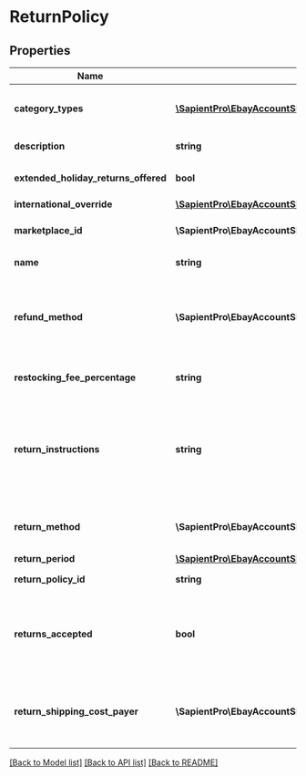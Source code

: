 # ReturnPolicy

## Properties
| Name                                 | Type                                                                                                        | Description                                                                                                                                                                                                                                                                                                                                                                                                                                                                                                                                                                                                                                                                                                                                                                                                                                                        | Notes      |
|--------------------------------------|-------------------------------------------------------------------------------------------------------------|--------------------------------------------------------------------------------------------------------------------------------------------------------------------------------------------------------------------------------------------------------------------------------------------------------------------------------------------------------------------------------------------------------------------------------------------------------------------------------------------------------------------------------------------------------------------------------------------------------------------------------------------------------------------------------------------------------------------------------------------------------------------------------------------------------------------------------------------------------------------|------------|
| **category_types**                   | [**\SapientPro\EbayAccountSDK\Models\CategoryType[]**](CategoryType.md)                                     | This container indicates which category group that the return policy applies to.&lt;br/&gt;&lt;br/&gt;&lt;span class&#x3D;\&quot;tablenote\&quot;&gt;&lt;b&gt;Note&lt;/b&gt;: Return business policies are not applicable to motor vehicle listings, so the &lt;b&gt;categoryTypes.name&lt;/b&gt; value will always be &lt;code&gt;ALL_EXCLUDING_MOTORS_VEHICLES&lt;/code&gt; for return business policies.&lt;/span&gt;                                                                                                                                                                                                                                                                                                                                                                                                                                           | [optional] |
| **description**                      | **string**                                                                                                  | A seller-defined description of the return business policy. This description is only for the seller&#x27;s use, and is not exposed on any eBay pages.  &lt;br/&gt;&lt;br/&gt;&lt;b&gt;Max length&lt;/b&gt;: 250                                                                                                                                                                                                                                                                                                                                                                                                                                                                                                                                                                                                                                                    | [optional] |
| **extended_holiday_returns_offered** | **bool**                                                                                                    | &lt;p class&#x3D;\&quot;tablenote\&quot;&gt;&lt;span  style&#x3D;\&quot;color: #dd1e31;\&quot;&gt;&lt;b&gt;Important!&lt;/b&gt;&lt;/span&gt; This field is deprecated, since eBay no longer supports extended holiday returns. Any value supplied in this field is neither read nor returned.&lt;/p&gt;                                                                                                                                                                                                                                                                                                                                                                                                                                                                                                                                                            | [optional] |
| **international_override**           | [**\SapientPro\EbayAccountSDK\Models\InternationalReturnOverrideType**](InternationalReturnOverrideType.md) |                                                                                                                                                                                                                                                                                                                                                                                                                                                                                                                                                                                                                                                                                                                                                                                                                                                                    | [optional] |
| **marketplace_id**                   | **\SapientPro\EbayAccountSDK\Enums\MarketplaceIdEnum**                                                      | The ID of the eBay marketplace to which this return business policy applies. For implementation help, refer to &lt;a href&#x3D;&#x27;https://developer.ebay.com/api-docs/sell/account/types/ba:MarketplaceIdEnum&#x27;&gt;eBay API documentation&lt;/a&gt;                                                                                                                                                                                                                                                                                                                                                                                                                                                                                                                                                                                                         | [optional] |
| **name**                             | **string**                                                                                                  | A seller-defined name for this payment business policy. Names must be unique for policies assigned to the same marketplace.&lt;br /&gt;&lt;br /&gt;&lt;b&gt;Max length:&lt;/b&gt; 64                                                                                                                                                                                                                                                                                                                                                                                                                                                                                                                                                                                                                                                                               | [optional] |
| **refund_method**                    | **\SapientPro\EbayAccountSDK\Enums\RefundMethodEnum**                                                       | This value indicates the refund method that will be used by the seller for buyer returns. In most cases, this value is going to be &lt;code&gt;MONEY_BACK&lt;/code&gt;, except for &#x27;Click and Collect&#x27; and &#x27;Buy Online, Pick up in Store&#x27; orders where the seller is able to offer a store/merchandise credit in addition to the &#x27;money back&#x27; option. The buyer recieving money back for a return is always an option available to the buyer, even if this field returns &lt;code&gt;MERCHANDISE_CREDIT&lt;/code&gt;. For implementation help, refer to &lt;a href&#x3D;&#x27;https://developer.ebay.com/api-docs/sell/account/types/api:RefundMethodEnum&#x27;&gt;eBay API documentation&lt;/a&gt;                                                                                                                                  | [optional] |
| **restocking_fee_percentage**        | **string**                                                                                                  | &lt;p class&#x3D;\&quot;tablenote\&quot;&gt;&lt;span  style&#x3D;\&quot;color: #dd1e31;\&quot;&gt;&lt;b&gt;Important!&lt;/b&gt;&lt;/span&gt; This field is deprecated, since eBay no longer allows sellers to charge a restocking fee for buyer remorse returns. If this field is included, it is ignored and it is no longer returned.&lt;/p&gt;                                                                                                                                                                                                                                                                                                                                                                                                                                                                                                                  | [optional] |
| **return_instructions**              | **string**                                                                                                  | This text-based field provides more details on seller-specified return instructions. This field is only returned if set for the return business policy. &lt;p class&#x3D;\&quot;tablenote\&quot;&gt;&lt;span  style&#x3D;\&quot;color: #dd1e31;\&quot;&gt;&lt;b&gt;Important!&lt;/b&gt;&lt;/span&gt; This field is no longer supported on many eBay marketplaces. To see if a marketplace and eBay category does support this field, call &lt;a href&#x3D;\&quot;/api-docs/sell/metadata/resources/marketplace/methods/getReturnPolicies\&quot;&gt;getReturnPolicies&lt;/a&gt; method of the &lt;b&gt;Metadata API&lt;/b&gt;. Then you will look for the &lt;b&gt;policyDescriptionEnabled&lt;/b&gt; field with a value of &lt;code&gt;true&lt;/code&gt; for the eBay category.&lt;/span&gt;&lt;/p&gt;&lt;br/&gt;&lt;b&gt;Max length&lt;/b&gt;: 5000 (8000 for DE) | [optional] |
| **return_method**                    | **\SapientPro\EbayAccountSDK\Enums\ReturnMethodEnum**                                                       | This field is only returned if the seller wants to offer an alternative return method other than &#x27;money back&#x27;, such as an exchange or replacement item. For implementation help, refer to &lt;a href&#x3D;&#x27;https://developer.ebay.com/api-docs/sell/account/types/api:ReturnMethodEnum&#x27;&gt;eBay API documentation&lt;/a&gt;                                                                                                                                                                                                                                                                                                                                                                                                                                                                                                                    | [optional] |
| **return_period**                    | [**\SapientPro\EbayAccountSDK\Models\TimeDuration**](TimeDuration.md)                                       |                                                                                                                                                                                                                                                                                                                                                                                                                                                                                                                                                                                                                                                                                                                                                                                                                                                                    | [optional] |
| **return_policy_id**                 | **string**                                                                                                  | A unique eBay-assigned ID for a return business policy. This ID is generated when the policy is created.                                                                                                                                                                                                                                                                                                                                                                                                                                                                                                                                                                                                                                                                                                                                                           | [optional] |
| **returns_accepted**                 | **bool**                                                                                                    | If this field is returned as &lt;code&gt;true&lt;/code&gt;, the seller accepts returns. &lt;br/&gt;&lt;br/&gt;&lt;span class&#x3D;\&quot;tablenote\&quot;&gt;&lt;strong&gt;Note:&lt;/strong&gt;Top-Rated sellers must accept item returns and the &lt;b&gt;handlingTime&lt;/b&gt; should be set to zero days or one day for a listing to receive a Top-Rated Plus badge on the View Item or search result pages. For more information on eBay&#x27;s Top-Rated seller program, see &lt;a href&#x3D;\&quot;https://pages.ebay.com/help/sell/top-rated.html\&quot;&gt;Becoming a Top Rated Seller and qualifying for Top Rated Plus benefits&lt;/a&gt;.&lt;/span&gt;                                                                                                                                                                                                 | [optional] |
| **return_shipping_cost_payer**       | **\SapientPro\EbayAccountSDK\Enums\ReturnShippingCostPayerEnum**                                            | This field indicates who is responsible for paying for the shipping charges for returned items. The field can be set to either &lt;code&gt;BUYER&lt;/code&gt; or &lt;code&gt;SELLER&lt;/code&gt;.  &lt;br/&gt;&lt;br/&gt;Depending on the return policy and specifics of the return, either the buyer or the seller can be responsible for the return shipping costs. Note that the seller is always responsible for return shipping costs for SNAD-related issues. For implementation help, refer to &lt;a href&#x3D;&#x27;https://developer.ebay.com/api-docs/sell/account/types/api:ReturnShippingCostPayerEnum&#x27;&gt;eBay API documentation&lt;/a&gt;                                                                                                                                                                                                       | [optional] |

[[Back to Model list]](../../README.md#documentation-for-models) [[Back to API list]](../../README.md#documentation-for-api-endpoints) [[Back to README]](../../README.md)

